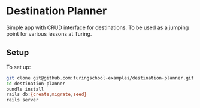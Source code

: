 # Destination Planner

Simple app with CRUD interface for destinations. To be used as a jumping point for various lessons at Turing.

## Setup

To set up:

```bash
git clone git@github.com:turingschool-examples/destination-planner.git
cd destination-planner
bundle install
rails db:{create,migrate,seed}
rails server
```
